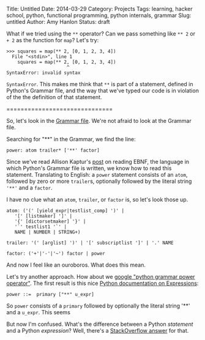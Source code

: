 Title: Untitled
Date: 2014-03-29
Category: Projects
Tags: learning, hacker school, python, functional programming, python internals, grammar
Slug: untitled
Author: Amy Hanlon
Status: draft



What if we tried using the `**` operator? Can we pass something like `** 2` or `+ 2` as the function for `map`? Let's try:

    >>> squares = map(** 2, [0, 1, 2, 3, 4])
      File "<stdin>", line 1
        squares = map(** 2, [0, 1, 2, 3, 4])
                          ^
    SyntaxError: invalid syntax

`SyntaxError`. This makes me think that `**` is part of a statement, defined in Python's Grammar file, and the way that we've typed our code is in violation of the the definition of that statement. 


==============================

So, let's look in the [Grammar file](http://docs.python.org/2/reference/grammar.html). We're not afraid to look at the Grammar file.

Searching for "**" in the Grammar, we find the line:

    power: atom trailer* ['**' factor]

Since we've read Allison Kaptur's [post](http://akaptur.github.io/blog/2014/03/16/reading-ebnf/) on reading EBNF, the language in which Python's Grammar file is written, we know how to read this statement. Translating to English: a `power` statement consists of an `atom`, followed by zero or more `trailer`s, optionally followed by the literal string `'**'` and a `factor`.

I have no clue what an `atom`, `trailer`, or `factor` is, so let's look those up.

    atom: ('(' [yield_expr|testlist_comp] ')' |
       '[' [listmaker] ']' |
       '{' [dictorsetmaker] '}' |
       '`' testlist1 '`' |
       NAME | NUMBER | STRING+)

    trailer: '(' [arglist] ')' | '[' subscriptlist ']' | '.' NAME

    factor: ('+'|'-'|'~') factor | power

And now I feel like an ouroboros. What does this mean. 

Let's try another approach. How about we [google "python grammar power operator"](https://www.google.com/search?q=python+grammar+power+statement&oq=python+grammar+power+statement&aqs=chrome..69i57.7035j1j4&sourceid=chrome&espv=210&es_sm=91&ie=UTF-8#q=python+grammar+power+operator). The first result is this nice [Python documentation on Expressions](https://docs.python.org/2/reference/expressions.html):
 
    power ::=  primary ["**" u_expr]

So `power` consists of a `primary` followed by optionally the literal string '**' and a `u_expr`. This seems 

But now I'm confused. What's the difference between a Python *statement* and a Python *expression*? Well, there's a [StackOverflow answer](http://stackoverflow.com/a/4728147) for that.